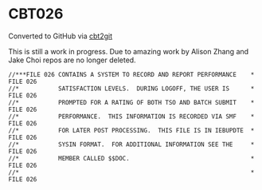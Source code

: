 # CBT026
Converted to GitHub via [cbt2git](https://github.com/wizardofzos/cbt2git)

This is still a work in progress. 
Due to amazing work by Alison Zhang and Jake Choi repos are no longer deleted.

```
//***FILE 026 CONTAINS A SYSTEM TO RECORD AND REPORT PERFORMANCE    *   FILE 026
//*           SATISFACTION LEVELS.  DURING LOGOFF, THE USER IS      *   FILE 026
//*           PROMPTED FOR A RATING OF BOTH TSO AND BATCH SUBMIT    *   FILE 026
//*           PERFORMANCE.  THIS INFORMATION IS RECORDED VIA SMF    *   FILE 026
//*           FOR LATER POST PROCESSING.  THIS FILE IS IN IEBUPDTE  *   FILE 026
//*           SYSIN FORMAT.  FOR ADDITIONAL INFORMATION SEE THE     *   FILE 026
//*           MEMBER CALLED $$DOC.                                  *   FILE 026
//*                                                                 *   FILE 026
```
